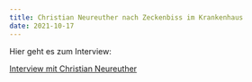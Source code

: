 ```yaml
---
title: Christian Neureuther nach Zeckenbiss im Krankenhaus
date: 2021-10-17
---
```


Hier geht es zum Interview:

[Interview mit Christian Neureuther](https://www.br.de/nachrichten/bayern/zeckenbiss-ski-ass-christian-neureuther-wochenlang-in-klinik,Sm5uoL2)
